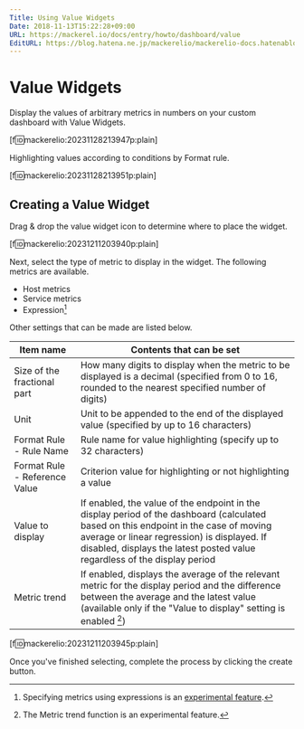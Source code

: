 ```yaml
---
Title: Using Value Widgets
Date: 2018-11-13T15:22:28+09:00
URL: https://mackerel.io/docs/entry/howto/dashboard/value
EditURL: https://blog.hatena.ne.jp/mackerelio/mackerelio-docs.hatenablog.mackerel.io/atom/entry/10257846132669080239
---
```


# Value Widgets

Display the values of arbitrary metrics in numbers on your custom dashboard with Value Widgets.

[f:id:mackerelio:20231128213947p:plain]

Highlighting values according to conditions by Format rule.

[f:id:mackerelio:20231128213951p:plain]

## Creating a Value Widget

Drag &amp; drop the value widget icon to determine where to place the widget.

[f:id:mackerelio:20231211203940p:plain]

Next, select the type of metric to display in the widget. The following metrics are available.

- Host metrics
- Service metrics
- Expression[^1]

Other settings that can be made are listed below.

|Item name|Contents that can be set|
|-|-|
|Size of the fractional part|How many digits to display when the metric to be displayed is a decimal (specified from 0 to 16, rounded to the nearest specified number of digits)|
|Unit|Unit to be appended to the end of the displayed value (specified by up to 16 characters)|
|Format Rule - Rule Name|Rule name for value highlighting (specify up to 32 characters)|
|Format Rule - Reference Value|Criterion value for highlighting or not highlighting a value|
|Value to display|If enabled, the value of the endpoint in the display period of the dashboard (calculated based on this endpoint in the case of moving average or linear regression) is displayed. If disabled, displays the latest posted value regardless of the display period|
|Metric trend|If enabled, displays the average of the relevant metric for the display period and the difference between the average and the latest value (available only if the "Value to display" setting is enabled [^2])|

[f:id:mackerelio:20231211203945p:plain]

Once you've finished selecting, complete the process by clicking the create button.

[^1]: Specifying metrics using expressions is an [experimental feature](https://mackerel.io/docs/entry/advanced/experimental-features).
[^2]: The Metric trend function is an experimental feature.
